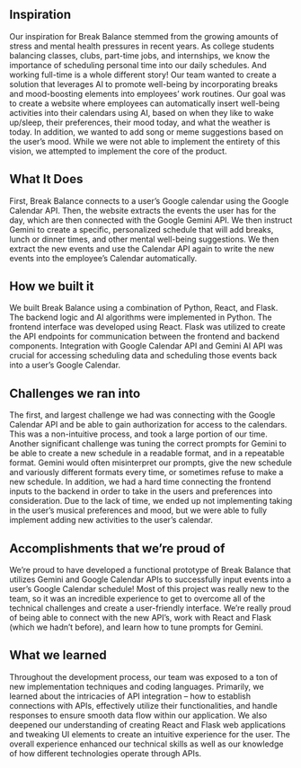 ## Inspiration
Our inspiration for Break Balance stemmed from the growing amounts of stress and mental health pressures in recent years. As college students balancing classes, clubs, part-time jobs, and internships, we know the importance of scheduling personal time into our daily schedules. And working full-time is a whole different story! Our team wanted to create a solution that leverages AI to promote well-being by incorporating breaks and mood-boosting elements into employees’ work routines. Our goal was to create a website where employees can automatically insert well-being activities into their calendars using AI, based on when they like to wake up/sleep, their preferences, their mood today, and what the weather is today. In addition, we wanted to add song or meme suggestions based on the user’s mood. While we were not able to implement the entirety of this vision, we attempted to implement the core of the product. 

## What It Does
First, Break Balance connects to a user’s Google calendar using the Google Calendar API. Then, the website extracts the events the user has for the day, which are then connected with the Google Gemini API. We then instruct Gemini to create a specific, personalized schedule that will add breaks, lunch or dinner times, and other mental well-being suggestions. We then extract the new events and use the Calendar API again to write the new events into the employee’s Calendar automatically. 

## How we built it
We built Break Balance using a combination of Python, React, and Flask. The backend logic and AI algorithms were implemented in Python. The frontend interface was developed using React. Flask was utilized to create the API endpoints for communication between the frontend and backend components. Integration with Google Calendar API and Gemini AI API was crucial for accessing scheduling data and scheduling those events back into a user’s Google Calendar.

## Challenges we ran into
The first, and largest challenge we had was connecting with the Google Calendar API and be able to gain authorization for access to the calendars. This was a non-intuitive process, and took a large portion of our time. Another significant challenge was tuning the correct prompts for Gemini to be able to create a new schedule in a readable format, and in a repeatable format. Gemini would often misinterpret our prompts, give the new schedule and variously different formats every time, or sometimes refuse to make a new schedule. In addition, we had a hard time connecting the frontend inputs to the backend in order to take in the users and preferences into consideration. Due to the lack of time, we ended up not implementing taking in the user’s musical preferences and mood, but we were able to fully implement adding new activities to the user’s calendar.

## Accomplishments that we’re proud of
We’re proud to have developed a functional prototype of Break Balance that utilizes Gemini and Google Calendar APIs to successfully input events into a user’s Google Calendar schedule! Most of this project was really new to the team, so it was an incredible experience to get to overcome all of the technical challenges and create a user-friendly interface. We’re really proud of being able to connect with the new API’s, work with React and Flask (which we hadn’t before), and learn how to tune prompts for Gemini.

## What we learned
Throughout the development process, our team was exposed to a ton of new implementation techniques and coding languages. Primarily, we learned about the intricacies of API integration – how to establish connections with APIs, effectively utilize their functionalities, and handle responses to ensure smooth data flow within our application. We also deepened our understanding of creating React and Flask web applications and tweaking UI elements to create an intuitive experience for the user. The overall experience enhanced our technical skills as well as our knowledge of how different technologies operate through APIs.
